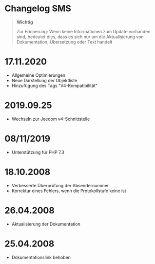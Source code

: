 # Changelog SMS

>**Wichtig**
>
>Zur Erinnerung: Wenn keine Informationen zum Update vorhanden sind, bedeutet dies, dass es sich nur um die Aktualisierung von Dokumentation, Übersetzung oder Text handelt

# 17.11.2020

- Allgemeine Optimierungen
- Neue Darstellung der Objektliste
- Hinzufügung des Tags "V4-Kompatibilität"

# 2019.09.25

- Wechseln zur Jeedom v4-Schnittstelle

# 08/11/2019

- Unterstützung für PHP 7.3

# 18.10.2008

- Verbesserte Überprüfung der Absendernummer
- Korrektur eines Fehlers, wenn die Protokollstufe keine ist

# 26.04.2008

- Aktualisierung der Dokumentation

# 25.04.2008

- Dokumentationslink behoben
